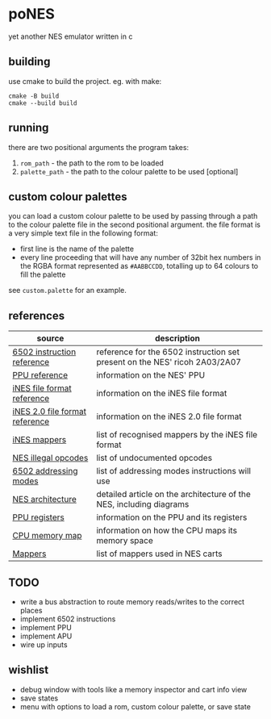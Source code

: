 # poNES
yet another NES emulator written in c

## building
use cmake to build the project. eg. with make:

```
cmake -B build
cmake --build build
```

## running
there are two positional arguments the program takes:

1. `rom_path` - the path to the rom to be loaded
2. `palette_path` - the path to the colour palette to be used [optional]

## custom colour palettes
you can load a custom colour palette to be used by passing through a path to the colour palette file in the second
positional argument. the file format is a very simple text file in the following format:

- first line is the name of the palette
- every line proceeding that will have any number of 32bit hex numbers in the RGBA format represented as `#AABBCCDD`,
  totalling up to 64 colours to fill the palette

see `custom.palette` for an example.

## references
| source | description |
|---|---|
| [6502 instruction reference](https://www.nesdev.org/obelisk-6502-guide/reference.html) | reference for the 6502 instruction set present on the NES' ricoh 2A03/2A07 |
| [PPU reference](https://www.nesdev.org/wiki/PPU) | information on the NES' PPU |
| [iNES file format reference](https://www.nesdev.org/wiki/INES) | information on the iNES file format |
| [iNES 2.0 file format reference](https://www.nesdev.org/wiki/NES_2.0) | information on the iNES 2.0 file format |
| [iNES mappers](https://www.nesdev.org/wiki/Mapper#iNES_1.0_mapper_grid) | list of recognised mappers by the iNES file format |
| [NES illegal opcodes](https://www.nesdev.org/wiki/CPU_unofficial_opcodes) | list of undocumented opcodes |
| [6502 addressing modes](https://www.nesdev.org/obelisk-6502-guide/addressing.html) | list of addressing modes instructions will use |
| [NES architecture](https://www.copetti.org/writings/consoles/nes/) | detailed article on the architecture of the NES, including diagrams |
| [PPU registers](https://www.nesdev.org/wiki/PPU_registers) | information on the PPU and its registers |
| [CPU memory map](https://www.nesdev.org/wiki/CPU_memory_map) | information on how the CPU maps its memory space |
| [Mappers](https://www.nesdev.org/wiki/Mapper) | list of mappers used in NES carts |

## TODO
- write a bus abstraction to route memory reads/writes to the correct places
- implement 6502 instructions
- implement PPU
- implement APU
- wire up inputs 

## wishlist
- debug window with tools like a memory inspector and cart info view
- save states
- menu with options to load a rom, custom colour palette, or save state
